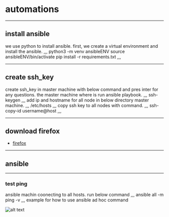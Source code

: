 # automations
-----------------------------------------------------------------------------
## install ansible

we use python to install ansible. first, we create  a virtual environment and install the ansible. 
,,,
python3 -m venv ansibleENV
source ansibleENV/bin/activate
pip install -r requirements.txt
,,,

-----------------------------------------------------------------------------

## create ssh_key

create ssh_key in master machine with below command and pres inter for any questions. the master machine where is run ansible playbook.
,,,
ssh-keygen
,,,
add ip and hostname for all node in below directory master machine.
,,,
/etc/hosts
,,,
copy ssh key to all nodes with command.
,,,
ssh-copy-id username@host
,,,

-----------------------------------------------------------------------------

## download firefox

- [firefox](https://www.mozilla.org/en-US/firefox/all/#product-desktop-release)
-----------------------------------------------------------------------------
## ansible

-----------------------------------------------------------------------------
### test ping 
ansible machin coonecting to all hosts. run below command
,,,
ansible all -m ping -v
,,,
example for how to use ansible ad hoc command 

![alt text](https://imgtr.ee/images/2023/06/20/ZQgOz.png)
